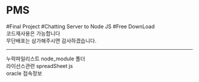 # PMS<br>
#Final Project
#Chatting Server to Node JS
#Free DownLoad<br> 
코드재사용은 가능합니다<br>
무단배포는
삼가해주시면
감사하겠습니다.<br>

 <hr color="red">
 누락파일리스트 
 node_module 폴더<br>
 라이선스관련 spreadSheet js<br>
 oracle 접속정보<br>
 
 
 

